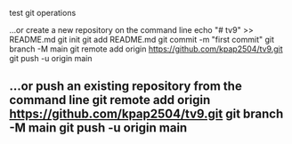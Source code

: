test git operations

…or create a new repository on the command line
echo "# tv9" >> README.md
git init
git add README.md
git commit -m "first commit"
git branch -M main
git remote add origin https://github.com/kpap2504/tv9.git
git push -u origin main



…or push an existing repository from the command line
git remote add origin https://github.com/kpap2504/tv9.git
git branch -M main
git push -u origin main
--------------------------------------------------------------
